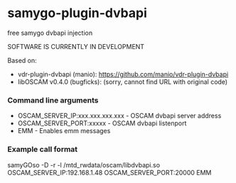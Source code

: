 # samygo-plugin-dvbapi
free samygo dvbapi injection

SOFTWARE IS CURRENTLY IN DEVELOPMENT

Based on:
 * vdr-plugin-dvbapi (manio): https://github.com/manio/vdr-plugin-dvbapi
 * libOSCAM v0.4.0 (bugficks): (sorry, cannot find URL with original code)

### Command line arguments
- OSCAM_SERVER_IP:xxx.xxx.xxx.xxx - OSCAM dvbapi server address
- OSCAM_SERVER_PORT:xxxxx - OSCAM dvbapi listenport
- EMM - Enables emm messages

### Example call format
samyGOso -D -r -l /mtd_rwdata/oscam/libdvbapi.so OSCAM_SERVER_IP:192.168.1.48 OSCAM_SERVER_PORT:20000 EMM